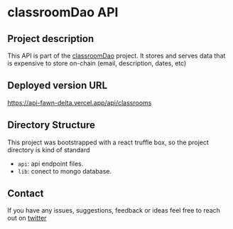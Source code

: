 # classroomDao API

## Project description

This API is part of the [classroomDao](https://github.com/wildanvin/classroomDao) project. It stores and serves data that is expensive to store on-chain (email, description, dates, etc)

## Deployed version URL

https://api-fawn-delta.vercel.app/api/classrooms

## Directory Structure

This project was bootstrapped with a react truffle box, so the project directory is kind of standard

- `api`: api endpoint files.
- `lib`: conect to mongo database.

## Contact

If you have any issues, suggestions, feedback or ideas feel free to reach out on [twitter](https://twitter.com/wildanvin)
